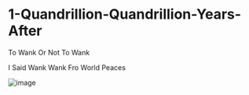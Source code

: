 # 1-Quandrillion-Quandrillion-Years-After
To Wank Or Not To Wank


I Said Wank
Wank Fro World Peaces


![image](https://github.com/user-attachments/assets/56ddf86c-45f1-4acb-873a-6e26f816ed98)
